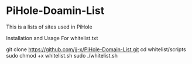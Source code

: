 # PiHole-Doamin-List
This is a lists of sites used in PiHole

Installation and Usage
For whitelist.txt

git clone https://github.com/jj-x/PiHole-Domain-List.git
cd whitelist/scripts
sudo chmod +x whitelist.sh
sudo ./whitelist.sh
